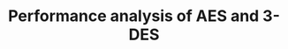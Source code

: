 ---
layout: project_old
title: Performance analysis of AES and 3-DES
permalink: /4yp/e04/Performance-analysis-of-AES-and-3-DES

has_children: false
parent: E04 Undergraduate Research Projects
grand_parent: Undergraduate Research Projects

cover_url: https://cepdnaclk.github.io/projects.ce.pdn.ac.lk/data/categories/4yp/cover_page.jpg
thumbnail_url: /data/categories/4yp/thumbnail.jpg

team: [T.M.S Buddika (E/04/047), R.N.B Herath (E/04/111]
supervisors: [ Dr. Roshan G. Ragel, Mr. Chanaka Munasinghe]

has_publication: false
publication: ""
---